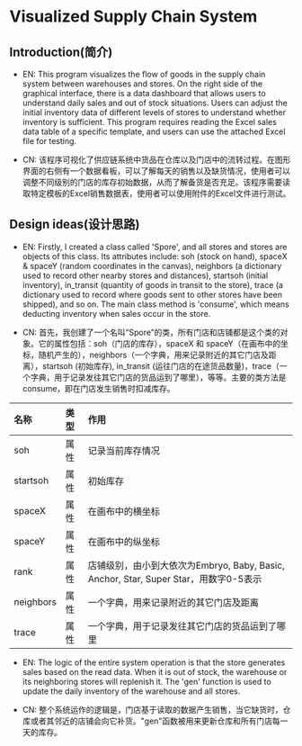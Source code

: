 # Visualized Supply Chain System

## Introduction(简介)

- EN: This program visualizes the flow of goods in the supply chain system between warehouses and stores. 
On the right side of the graphical interface, there is a data dashboard that allows users to understand daily sales and out of stock situations. Users can adjust the initial inventory data of different levels of stores to understand whether inventory is sufficient.
This program requires reading the Excel sales data table of a specific template, and users can use the attached Excel file for testing.

- CN: 该程序可视化了供应链系统中货品在仓库以及门店中的流转过程。在图形界面的右侧有一个数据看板，可以了解每天的销售以及缺货情况，使用者可以调整不同级别的门店的库存初始数据，从而了解备货是否充足。该程序需要读取特定模板的Excel销售数据表，使用者可以使用附件的Excel文件进行测试。

## Design ideas(设计思路)

- EN: Firstly, I created a class called 'Spore', and all stores and stores are objects of this class. Its attributes include: soh (stock on hand), spaceX & spaceY (random coordinates in the canvas), neighbors (a dictionary used to record other nearby stores and distances), startsoh (initial inventory), in_transit (quantity of goods in transit to the store), trace (a dictionary used to record where goods sent to other stores have been shipped), and so on. The main class method is 'consume', which means deducting inventory when sales occur in the store.

- CN: 首先，我创建了一个名叫“Spore”的类，所有门店和店铺都是这个类的对象。它的属性包括：soh（门店的库存），spaceX 和 spaceY（在画布中的坐标，随机产生的），neighbors（一个字典，用来记录附近的其它门店及距离），startsoh (初始库存), in_transit (运往门店的在途货品数量)，trace（一个字典，用于记录发往其它门店的货品运到了哪里），等等。主要的类方法是consume，即在门店发生销售时扣减库存。

|名称|类型|作用|
|:---|:---|:---|
|soh|属性|记录当前库存情况|
|startsoh|属性|初始库存|
|spaceX|属性|在画布中的横坐标|
|spaceY|属性|在画布中的纵坐标|
|rank|属性|店铺级别，由小到大依次为Embryo, Baby, Basic, Anchor, Star, Super Star，用数字0-5表示|
|neighbors|属性|一个字典，用来记录附近的其它门店及距离|
|trace|属性|一个字典，用于记录发往其它门店的货品运到了哪里|

- EN: The logic of the entire system operation is that the store generates sales based on the read data. When it is out of stock, the warehouse or its neighboring stores will replenish it. The 'gen' function is used to update the daily inventory of the warehouse and all stores.

- CN: 整个系统运作的逻辑是，门店基于读取的数据产生销售，当它缺货时，仓库或者其邻近的店铺会向它补货。"gen"函数被用来更新仓库和所有门店每一天的库存。
